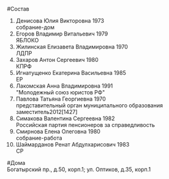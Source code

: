 #Состав
1. Денисова Юлия Викторовна 1973   
    собрание-дом
2. Егоров Владимир Витальевич 1979   
    ЯБЛОКО
3. Жилинская Елизавета Владимировна 1970   
    ЛДПР
4. Захаров Антон Сергеевич 1980   
    КПРФ
5. Игнатущенко Екатерина Васильевна 1985   
    ЕР
6. Лакомская Анна Владимировна 1991   
    "Молодежный союз юристов РФ"
7. Павлова Татьяна Георгиевна 1970   
    представительный орган муниципального образования  
    заместитель2012[1427]  
8. Симакова Валентина Сергеевна 1982   
    Российская партия пенсионеров за справедливость
9. Смирнова Елена Олеговна 1980   
    собрание-работа
10. Шаймарданов Ренат Абдулхарисович 1983   
    СР

#Дома  
Богатырский пр., д.50, корп.1;  ул. Оптиков, д.35, корп.1

